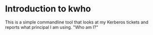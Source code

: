# Introduction to kwho

This is a simple commandline tool that looks at my Kerberos tickets
and reports what principal I am using.  "Who am I?"
